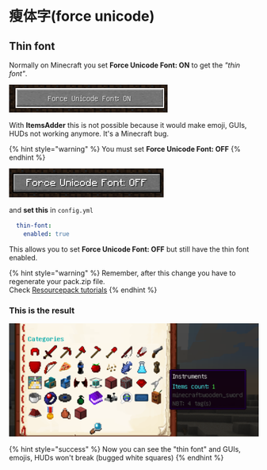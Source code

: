 # 瘦体字\(force unicode\)

## Thin font

Normally on Minecraft you set **Force Unicode Font: ON** to get the _"thin font"_.

![](../../../../../.gitbook/assets/immagine%20%284%29.png)

With **ItemsAdder** this is not possible because it would make emoji, GUIs, HUDs not working anymore. It's a Minecraft bug.

{% hint style="warning" %}
You must set **Force Unicode Font: OFF**
{% endhint %}

![](../../../../../.gitbook/assets/immagine%20%283%29.png)

and **set this** in `config.yml`

```yaml
  thin-font:
    enabled: true
```

This allows you to set **Force Unicode Font: OFF** but still have the thin font enabled.

{% hint style="warning" %}
Remember, after this change you have to regenerate your pack.zip file.  
Check [Resourcepack tutorials](../../../../resourcepack-hosting/)
{% endhint %}

### This is the result

![](../../../../../.gitbook/assets/immagine%20%286%29.png)

{% hint style="success" %}
Now you can see the "thin font" and GUIs, emojis, HUDs won't break \(bugged white squares\)
{% endhint %}

